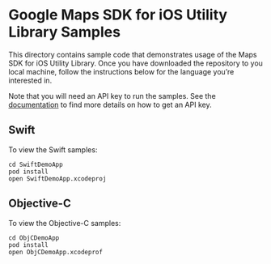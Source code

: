 Google Maps SDK for iOS Utility Library Samples
===============================================

This directory contains sample code that demonstrates usage of the Maps SDK for iOS Utility Library. Once you have downloaded the repository to you local machine, follow the instructions below for the language you’re interested in.

Note that you will need an API key to run the samples. See the [documentation](https://developers.google.com/maps/documentation/ios-sdk/get-api-key#get_key) to find more details on how to get an API key.

## Swift

To view the Swift samples:

```
cd SwiftDemoApp
pod install 
open SwiftDemoApp.xcodeproj
```

## Objective-C

To view the Objective-C samples:

```
cd ObjCDemoApp
pod install 
open ObjCDemoApp.xcodeprof
```